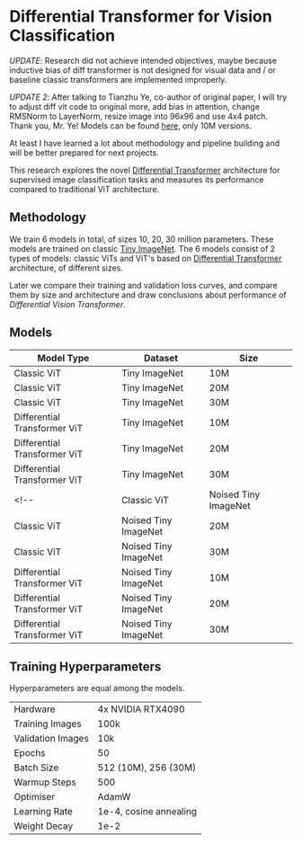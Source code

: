 # Differential Transformer for Vision Classification

_UPDATE_: Research did not achieve intended objectives, maybe because inductive bias of diff transformer is not designed for visual data and / or baseline classic transformers are implemented improperly.

_UPDATE 2_: After talking to Tianzhu Ye, co-author of original paper, I will try to adjust diff vit code to original more, add bias in attention, change RMSNorm to LayerNorm, resize image into 96x96 and use 4x4 patch. Thank you, Mr. Ye!
Models can be found [here](https://huggingface.co/keell0renz/diff-transformer-for-vision/tree/main/checkpoints), only 10M versions.

At least I have learned a lot about methodology and pipeline building and will be better prepared for next projects.

This research explores the novel [Differential Transformer](https://arxiv.org/abs/2410.05258) architecture for supervised image classification tasks and measures its performance compared to traditional ViT architecture.

## Methodology

We train 6 models in total, of sizes 10, 20, 30 million parameters. These models are trained on classic [Tiny ImageNet](https://huggingface.co/datasets/zh-plus/tiny-imagenet). The 6 models consist of 2 types of models: classic ViTs and ViT's based on [Differential Transformer](https://arxiv.org/abs/2410.05258) architecture, of different sizes.

Later we compare their training and validation loss curves, and compare them by size and architecture and draw conclusions about performance of _Differential Vision Transformer_.

## Models

| Model Type                  | Dataset                | Size |
|-----------------------------|------------------------|------|
| Classic ViT                 | Tiny ImageNet          | 10M  |
| Classic ViT                 | Tiny ImageNet          | 20M  |
| Classic ViT                 | Tiny ImageNet          | 30M  |
| Differential Transformer ViT| Tiny ImageNet          | 10M  |
| Differential Transformer ViT| Tiny ImageNet          | 20M  |
| Differential Transformer ViT| Tiny ImageNet          | 30M  |
<!-- | Classic ViT                 | Noised Tiny ImageNet   | 10M  |
| Classic ViT                 | Noised Tiny ImageNet   | 20M  |
| Classic ViT                 | Noised Tiny ImageNet   | 30M  |
| Differential Transformer ViT| Noised Tiny ImageNet   | 10M  |
| Differential Transformer ViT| Noised Tiny ImageNet   | 20M  |
| Differential Transformer ViT| Noised Tiny ImageNet   | 30M  | -->

## Training Hyperparameters

Hyperparameters are equal among the models.

|||
|-------------------|-----------------------|
| Hardware          | 4x NVIDIA RTX4090     |
| Training Images   | 100k                  |
| Validation Images | 10k                   |
| Epochs            | 50                    |
| Batch Size        | 512 (10M), 256 (30M)  |
| Warmup Steps      | 500                   |
| Optimiser         | AdamW                 |
| Learning Rate     | 1e-4, cosine annealing|
| Weight Decay      | 1e-2                  |
